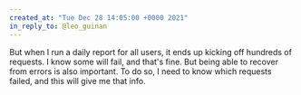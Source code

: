 ```yaml
---
created_at: "Tue Dec 28 14:05:00 +0000 2021"
in_reply_to: @leo_guinan
---
```


But when I run a daily report for all users, it ends up kicking off hundreds of requests. I know some will fail, and that's fine. But being able to recover from errors is also important. To do so, I need to know which requests failed, and this will give me that info.